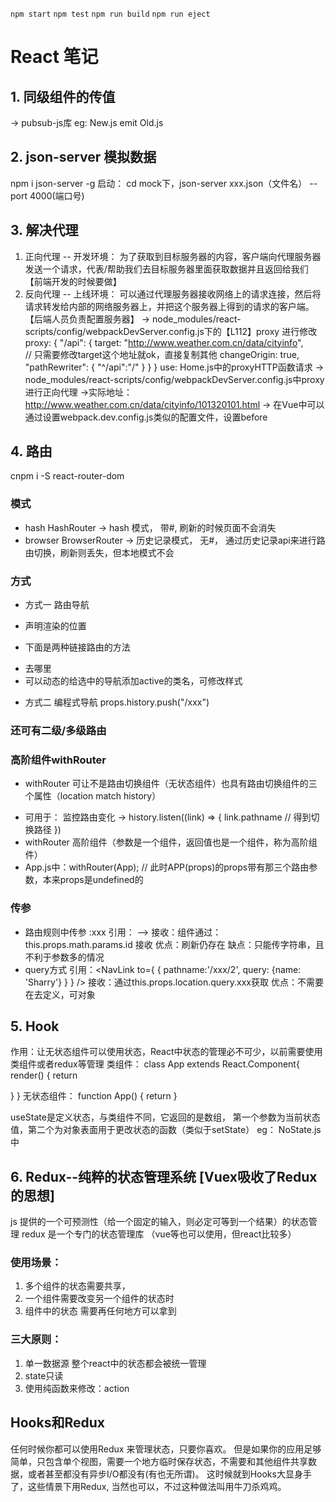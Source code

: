 `npm start`
`npm test`
`npm run build`
`npm run eject`

# React 笔记
## 1. 同级组件的传值  
-> pubsub-js库
eg: New.js emit Old.js



## 2. json-server 模拟数据
npm i json-server -g
启动： cd mock下，json-server xxx.json（文件名） --port 4000(端口号)



## 3. 解决代理
1. 正向代理 -- 开发环境： 为了获取到目标服务器的内容，客户端向代理服务器发送一个请求，代表/帮助我们去目标服务器里面获取数据并且返回给我们 【前端开发的时候要做】
2. 反向代理 -- 上线环境： 可以通过代理服务器接收网络上的请求连接，然后将请求转发给内部的网络服务器上，并把这个服务器上得到的请求的客户端。【后端人员负责配置服务器】
-> node_modules/react-scripts/config/webpackDevServer.config.js下的【L112】proxy 进行修改
proxy: {
    "/api": {
        target: "http://www.weather.com.cn/data/cityinfo",    
        // 只需要修改target这个地址就ok，直接复制其他
        changeOrigin: true,
        "pathRewriter": {
            "^/api":"/"
        }
    }
}
use: Home.js中的proxyHTTP函数请求 -> node_modules/react-scripts/config/webpackDevServer.config.js中proxy进行正向代理 ->实际地址：http://www.weather.com.cn/data/cityinfo/101320101.html
-> 在Vue中可以通过设置webpack.dev.config.js类似的配置文件，设置before



## 4. 路由
cnpm i -S react-router-dom
### 模式
- hash HashRouter -> hash 模式，  带#, 刷新的时候页面不会消失
- browser BrowserRouter -> 历史记录模式，  无#， 通过历史记录api来进行路由切换，刷新则丢失，但本地模式不会

### 方式
+ 方式一 路由导航
- <Router path="/xxx" Component={xxx}>  声明渲染的位置

+ 下面是两种链接路由的方法
- <Link to="/xxx" >  去哪里
- <NavLink to="/xxx"> 可以动态的给选中的导航添加active的类名，可修改样式

+ 方式二 编程式导航
props.history.push("/xxx")

### 还可有二级/多级路由 

### 高阶组件withRouter
+ withRouter 可让不是路由切换组件（无状态组件）也具有路由切换组件的三个属性（location match history） 
- 可用于： 监控路由变化 -> history.listen((link) => {
    link.pathname // 得到切换路径
})
- withRouter 高阶组件（参数是一个组件，返回值也是一个组件，称为高阶组件）
- App.js中：withRouter(App);   // 此时APP(props)的props带有那三个路由参数，本来props是undefined的

### 传参
- 路由规则中传参    :xxx
引用： <NavLink to="/xxx/2">    -->   <Router path="/xxx/:id" Component={xxx}>
接收：组件通过： this.props.math.params.id 接收
优点：刷新仍存在
缺点：只能传字符串，且不利于参数多的情况
- query方式
引用：<NavLink to={ { pathname:'/xxx/2', query: {name: 'Sharry'} } } />
接收：通过this.props.location.query.xxx获取
优点：不需要在<Router>去定义，可对象




## 5. Hook
作用：让无状态组件可以使用状态，React中状态的管理必不可少，以前需要使用类组件或者redux等管理
类组件：
class App extends React.Component{
    render() {
        return <div></div>
    }
}
无状态组件：
function App() {
    return <Home />
}

useState是定义状态，与类组件不同，它返回的是数组，
第一个参数为当前状态值，第二个为对象表面用于更改状态的函数（类似于setState）
eg： NoState.js中



## 6. Redux--纯粹的状态管理系统   [Vuex吸收了Redux的思想]
js 提供的一个可预测性（给一个固定的输入，则必定可等到一个结果）的状态管理
redux 是一个专门的状态管理库 （vue等也可以使用，但react比较多）

### 使用场景： 
1. 多个组件的状态需要共享，
2. 一个组件需要改变另一个组件的状态时
3. 组件中的状态 需要再任何地方可以拿到

### 三大原则：
1. 单一数据源 整个react中的状态都会被统一管理
2. state只读
3. 使用纯函数来修改：action


## Hooks和Redux
任何时候你都可以使用Redux 来管理状态，只要你喜欢。
但是如果你的应用足够简单，只包含单个视图，需要一个地方临时保存状态，不需要和其他组件共享数据，或者甚至都没有异步I/O都没有(有也无所谓)。 这时候就到Hooks大显身手了，这些情景下用Redux, 当然也可以，不过这种做法叫用牛刀杀鸡鸡。
